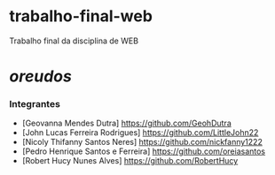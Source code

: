 # trabalho-final-web
Trabalho final da disciplina de WEB
# _oreudos_

### Integrantes

- [Geovanna Mendes Dutra] <https://github.com/GeohDutra>
- [John Lucas Ferreira Rodrigues] <https://github.com/LittleJohn22>
- [Nicoly Thifanny Santos Neres] <https://github.com/nickfanny1222>
- [Pedro Henrique Santos e Ferreira] <https://github.com/oreiasantos>
- [Robert Hucy Nunes Alves] <https://github.com/RobertHucy>
